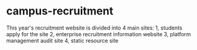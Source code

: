 # campus-recruitment
This year's recruitment website is divided into 4 main sites:
1, students apply for the site
2, enterprise recruitment information website
3, platform management audit site
4, static resource site
